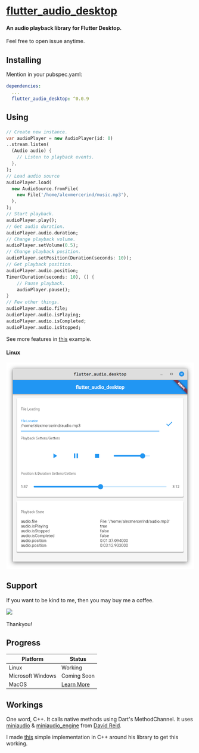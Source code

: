 # [flutter_audio_desktop](https://github.com/alexmercerind/flutter_audio_desktop)

#### An audio playback library for Flutter Desktop.

Feel free to open issue anytime.


## Installing

Mention in your pubspec.yaml:

```yaml
dependencies:
  ...
  flutter_audio_desktop: ^0.0.9
```

## Using

```dart
// Create new instance.
var audioPlayer = new AudioPlayer(id: 0)
..stream.listen(
  (Audio audio) {
    // Listen to playback events.
  },
);
// Load audio source
audioPlayer.load(
  new AudioSource.fromFile(
    new File('/home/alexmercerind/music.mp3'),
  ),
);
// Start playback.
audioPlayer.play();
// Get audio duration.
audioPlayer.audio.duration;
// Change playback volume.
audioPlayer.setVolume(0.5);
// Change playback position.
audioPlayer.setPosition(Duration(seconds: 10));
// Get playback position.
audioPlayer.audio.position;
Timer(Duration(seconds: 10), () {
    // Pause playback.
    audioPlayer.pause();
}
// Few other things.
audioPlayer.audio.file;
audioPlayer.audio.isPlaying;
audioPlayer.audio.isCompleted;
audioPlayer.audio.isStopped;

```

See more features in [this](https://github.com/alexmercerind/flutter_audio_desktop/blob/vnext/example/lib/main.dart) example.

#### Linux

![](https://github.com/alexmercerind/flutter_audio_desktop/blob/assets/linux.png?raw=true)

## Support

If you want to be kind to me, then you may buy me a coffee.

<a href="https://www.buymeacoffee.com/alexmercerind"><img src="https://img.buymeacoffee.com/button-api/?text=Buy me a coffee&emoji=&slug=alexmercerind&button_colour=FFDD00&font_colour=000000&font_family=Cookie&outline_colour=000000&coffee_colour=ffffff"></a>

Thankyou!


## Progress

|Platform            |Status                                                    |
|--------------------|----------------------------------------------------------|
|Linux               |Working                                                   |
|Microsoft Windows   |Coming Soon                                               |
|MacOS               |[Learn More](https://www.youtube.com/watch?v=dQw4w9WgXcQ) |

## Workings

One word, C++. It calls native methods using Dart's MethodChannel. It uses [miniaudio](https://github.com/mackron/miniaudio) & [miniaudio_engine](https://github.com/mackron/miniaudio) from [David Reid](https://github.com/mackron). 

I made [this](https://github.com/alexmercerind/flutter_audio_desktop/blob/vnext/audioplayer) simple implementation in C++ around his library to get this working.
